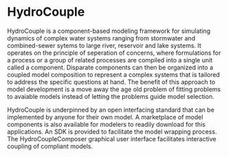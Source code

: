# HydroCouple
HydroCouple is a component-based modeling framework for simulating dynamics of complex water systems ranging from stormwater and combined-sewer sytems to large river, reservoir and lake systems. It operates on the principle of seperation of concerns, where formulations for a process or a group of related processes are compiled into a single unit called a component. Disparate components can then be organized into a coupled model composition to represent a complex systems that is tailored to address the specific questions at hand. The benefit of this approach to model development is a move away the age old problem of fitting problems to avaiable models instead of letting the problems guide model selection.

HydroCouple is underpinned by an open interfacing standard that can be implemented by anyone for their own model. A marketplace of model components is also available for modelers to readily download for this applications. An SDK is provided to facilitate the model wrapping process. The HydroCoupleComposer graphical user interface facilitates interactive coupling of compliant models.
